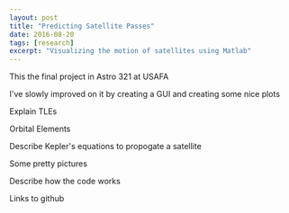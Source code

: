 ```yaml
---
layout: post
title: "Predicting Satellite Passes"
date: 2016-08-20
tags: [research]
excerpt: "Visualizing the motion of satellites using Matlab"
---
```


This the final project in Astro 321 at USAFA

I've slowly improved on it by creating a GUI and creating some nice plots

Explain TLEs

Orbital Elements

Describe Kepler's equations to propogate a satellite

Some pretty pictures

Describe how the code works

Links to github
